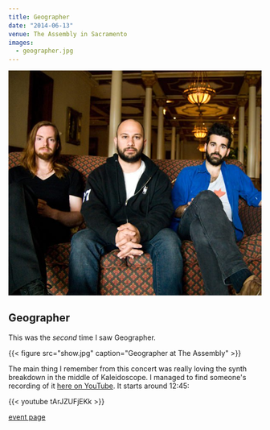 ```yaml
---
title: Geographer
date: "2014-06-13"
venue: The Assembly in Sacramento
images:
  - geographer.jpg
---
```


![Geographer](geographer.jpg)

## Geographer

This was the _second_ time I saw Geographer.

{{< figure src="show.jpg" caption="Geographer at The Assembly" >}}

The main thing I remember from this concert was really loving the synth
breakdown in the middle of Kaleidoscope.
I managed to find someone's recording of it
[here on YouTube](https://youtu.be/tArJZUFjEKk?list=WL&t=762).
It starts around 12:45:

{{< youtube tArJZUFjEKk >}}

[event page](https://www.geographermusic.com/events/273833)
